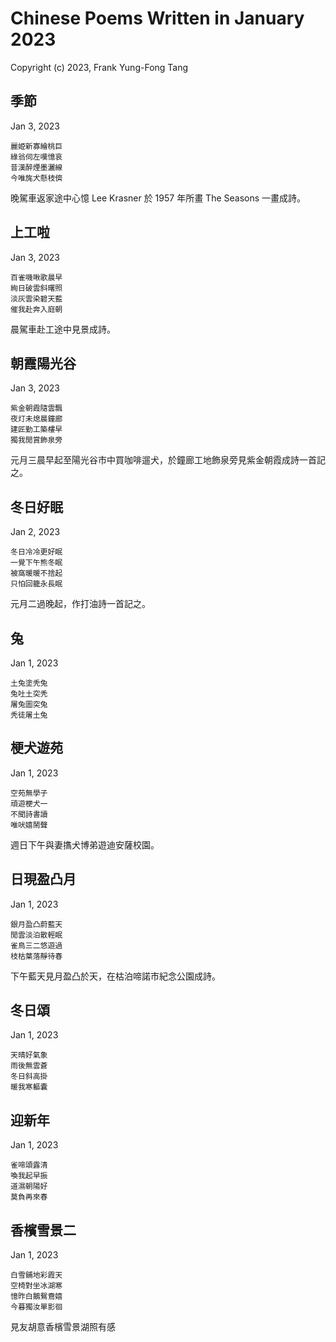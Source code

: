 # Chinese Poems Written in January 2023
Copyright (c) 2023, Frank Yung-Fong Tang

## 季節 
Jan 3, 2023

```
麗姫新寡繪桃巨
綠翁伺左嘆憶哀
昔漢醉煙墨灑線
今唯旄犬懸枝儕
```
晚駕車返家途中心憶 Lee Krasner 於 1957 年所畫 The Seasons 一畫成詩。
## 上工啦 
Jan 3, 2023

```
百雀嘰啾歌晨早
絢日破雲斜曙照
淡灰雲染碧天藍
催我赴奔入庭朝
```
晨駕車赴工途中見景成詩。
## 朝霞陽光谷  
Jan 3, 2023

```
紫金朝霞隨雲飄
夜灯未熄晨鐘廊
建匠勤工築樓早
獨我閒賞飾泉旁
```
元月三晨早起至陽光谷市中買咖啡遛犬，於鐘廊工地飾泉旁見紫金朝霞成詩一首記之。
## 冬日好眠  
Jan 2, 2023

```
冬日冷冷更好眠
一覺下午熊冬眠
被窩暖暖不捨起
只怕回籠永長眠
```
元月二過晚起，作打油詩一首記之。

## 兔  
Jan 1, 2023

```
土兔塗秃兔
兔吐土突秃
屠兔圖突兔
秃徒屠土兔
```

## 梗犬遊苑  
Jan 1, 2023

```
空苑無學子
頑遊梗犬一
不聞詩書讀
唯吠嬉鬧聲
```
週日下午與妻㩦犬博弟遊迪安薩校園。
## 日現盈凸月  
Jan 1, 2023

```
銀月盈凸蔚藍天
閒雲淡泊散輕眠
雀鳥三二悠遊過
枝枯葉落靜待春
```
下午藍天見月盈凸於天，在枯泊啼諾市紀念公園成詩。

## 冬日頌  
Jan 1, 2023

```
天晴好氣象
雨後無雲蒼
冬日斜高掛
暖我寒軀囊
```

## 迎新年  
Jan 1, 2023

```
雀啼頌露清
喚我起早振
道濕朝陽好
莫負再來春
```
## 香檳雪景二  
Jan 1, 2023

```
白雪鋪地彩霞天
空椅對坐冰湖寒
憶昨白鵝鴛鴦嬉
今暮獨汝單影徊
```
見友胡意香檳雪景湖照有感
